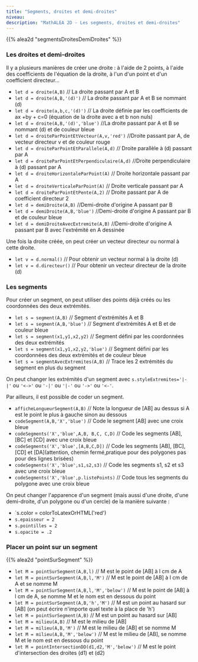 ```yaml
---
title: "Segments, droites et demi-droites"
niveau:
description: "MathALEA 2D - Les segments, droites et demi-droites"
---
```




{{% alea2d "segmentsDroitesDemiDroites"  %}}

<div class="ui hidden divider"></div>
<div class="ui hidden divider"></div>


<h3 class="ui horizontal divider header">Les droites et demi-droites</h3>


Il y a plusieurs manières de créer une droite : à l'aide de 2 points, à l'aide des coefficients de l'équation de la droite, à l'un d'un point et d'un coefficient directeur...


* `let d = droite(A,B)` // La droite passant par A et B
* `let d = droite(A,B,'(d)')` // La droite passant par A et B se nommant (d)
* `let d = droite(a,b,c,'(d)')` // La droite définie par les coefficients de ax +by + c=0 (équation de la droite avec a et b non nuls)
* `let d = droite(A,B,'(d)','blue')` //La droite passant par A et B se nommant (d) et de couleur bleue
* `let d = droiteParPointEtVecteur(A,v,'red')` //Droite passant par A, de vecteur directeur v et de couleur rouge
* `let d = droiteParPointEtParallele(A,d)` // Droite parallèle à (d) passant par A
* `let d = droiteParPointEtPerpendiculaire(A,d)` //Droite perpendiculaire à (d) passant par A
* `let d = droiteHorizontaleParPoint(A)` // Droite horizontale passant par A
* `let d = droiteVerticaleParPoint(A)` // Droite verticale passant par A
* `let d = droiteParPointEtPente(A,2)` // Droite passant par A de coefficient directeur 2
* `let d = demiDroite(A,B)` //Demi-droite d'origine A passant par B
* `let d = demiDroite(A,B,'blue')` //Demi-droite d'origine A passant par B et de couleur bleue
* `let d = demiDroiteAvecExtremite(A,B)` //Demi-droite d'origine A passant par B avec l'extrémité en A dessinée



Une fois la droite créée, on peut créer un vecteur directeur ou normal à cette droite.

* `let v = d.normal()` // Pour obtenir un vecteur normal à la droite (d)
* `let v = d.directeur()` // Pour obtenir un  vecteur directeur de la droite (d)

<h3 class="ui horizontal divider header">Les segments</h3>


Pour créer un segment, on peut utiliser des points déjà créés ou les coordonnées des deux extrémités.

* `let s = segment(A,B)` // Segment d'extrémités A et B
* `let s = segment(A,B,'blue')` // Segment d'extrémités A et B et de couleur bleue
* `let s = segment(x1,y1,x2,y2)` // Segment défini par les coordonnées des deux extrémités
* `let s = segment(x1,y1,x2,y2,'blue')` // Segment défini par les coordonnées des deux extrémités et de couleur bleue
* `let s = segmentAvecExtremites(A,B)` // Trace les 2 extrémités du segment en plus du segment


On peut changer les extrémités d'un segment avec `s.styleExtremites='|-|'` ou `'<->'` ou `'-|'` ou `'|-'` ou `'->'` ou `'<-'`.

Par ailleurs, il est possible de coder un segment.

* `afficheLongueurSegment(A,B)` // Note la longueur de [AB] au dessus si A est le point le plus à gauche sinon au dessous
* `codeSegment(A,B,'X','blue')` // Code le segment [AB] avec une croix bleue
* `codeSegments('X','blue',A,B, B,C, C,D)` // Code les segments [AB], [BC] et [CD] avec une croix bleue
 * `codeSegments('X','blue',[A,B,C,D])` // Code les segments [AB], [BC], [CD] et [DA]\(attention, chemin fermé,pratique pour des polygones pas pour des lignes brisées)
 * `codeSegments('X','blue',s1,s2,s3)` // Code les segments s1, s2 et s3 avec une croix bleue
 * `codeSegments('X','blue',p.listePoints)` // Code tous les segments du polygone avec une croix bleue

 On peut changer l'apparence d'un segment (mais aussi d'une droite, d'une demi-droite, d'un polygone ou d'un cercle) de la manière suivante : 

 * `s.color = colorToLatexOrHTML('red')
 * `s.epaisseur = 2`
 * `s.pointilles = 2`
 * `s.opacite = .2`


<div class="ui hidden divider"></div>

<h3 class="ui horizontal divider header">Placer un point sur un segment</h3>


<div class="ui hidden divider"></div>

{{% alea2d "pointSurSegment"  %}}

<div class="ui hidden divider"></div>
<div class="ui hidden divider"></div>

* `let M = pointSurSegment(A,B,l)` // M est le point de [AB] à l cm de A
* `let M = pointSurSegment(A,B,l,'M')` // M est le point de [AB] à l cm de A et se nomme M
* `let M = pointSurSegment(A,B,l,'M','below')` // M est le point de [AB] à l cm de A, se nomme M et le nom est en dessous du point
* `let M = pointSurSegment(A,B,'h','M')` // M est un point au hasard sur [AB] \(on peut écrire n'importe quel texte à la place de 'h')
* `let M = pointSurSegment(A,B)` // M est un point au hasard sur [AB] 
* `let M = milieu(A,B)` // M est le milieu de [AB]
* `let M = milieu(A,B,'M')` // M est le milieu de [AB] et se nomme M
* `let M = milieu(A,B,'M','below')` // M est le milieu de [AB], se nomme M et le nom est en dessous du point
* `let M = pointIntersectionDD(d1,d2,'M','below')` // M est le point d'intersection des droites (d1) et (d2)
